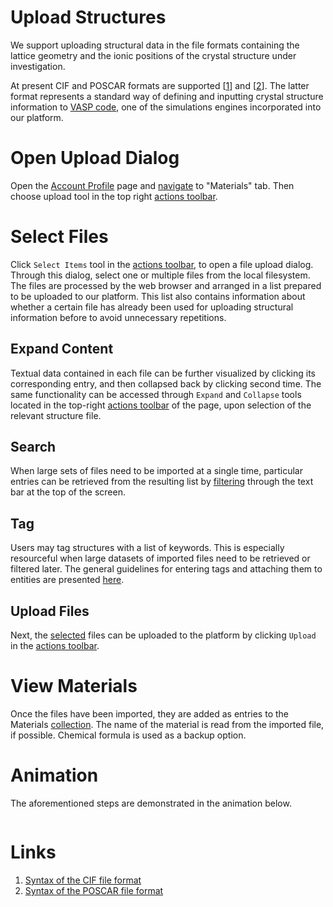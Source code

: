 # Upload Structures

We support uploading structural data in the file formats containing the lattice geometry and the ionic positions of the crystal structure under investigation. 

At present CIF and POSCAR formats are supported [[1](#links)] and [[2](#links)]. The latter format represents a standard way of defining and inputting crystal structure information to [VASP code](/applications/vasp.md), one of the simulations engines incorporated into our platform.

# Open Upload Dialog

Open the [Account Profile](/accounts/ui/profile-page.md) page and [navigate](/ui/specific/tabs-navigator.md) to "Materials" tab. Then choose upload tool <i class="zmdi zmdi-upload zmdi-hc-border"></i> in the top right [actions toolbar](/entities-general/ui/explorer.md#actions-toolbar).

# Select Files

Click `Select Items` tool <i class="zmdi zmdi-collection-plus zmdi-hc-border"></i> in the [actions toolbar](/entities-general/ui/explorer.md#actions-toolbar), to open a file upload dialog. Through this dialog, select one or multiple files from the local filesystem. The files are processed by the web browser and arranged in a list prepared to be uploaded to our platform. This list also contains information about whether a certain file has already been used for uploading structural information before to avoid unnecessary repetitions.

## Expand Content

Textual data contained in each file can be further visualized by clicking its corresponding entry, and then collapsed back by clicking second time.  The same functionality can be accessed through `Expand` and `Collapse` tools located in the top-right [actions toolbar](/entities-general/ui/explorer.md#actions-toolbar) of the page, upon selection of the relevant structure file.

## Search

When large sets of files need to be imported at a single time, particular entries can be retrieved from the resulting list by [filtering](/entities-general/actions/search.md) through the text bar at the top of the screen. 

## Tag

Users may tag structures with a list of keywords. This is especially resourceful when large datasets of imported files need to be retrieved or filtered later. The general guidelines for entering tags and attaching them to entities are presented [here](/entities-general/actions/metadata.md).

## Upload Files

Next, the [selected](/entities-general/actions/select.md) files can be uploaded to the platform by clicking `Upload` <i class="zmdi zmdi-upload zmdi-hc-border"></i> in the [actions toolbar](/entities-general/ui/explorer.md#actions-toolbar). 

# View Materials

Once the files have been imported, they are added as entries to the Materials [collection](/accounts/collections.md). The name of the material is read from the imported file, if possible. Chemical formula is used as a backup option.  

# Animation

The aforementioned steps are demonstrated in the animation below.

<img data-gifffer="/images/upload.gif" />

# Links

1. [Syntax of the CIF file format](https://www.iucr.org/resources/cif/spec/version1.1/cifsyntax)
2. [Syntax of the POSCAR file format](http://cms.mpi.univie.ac.at/vasp/guide/node59.html)
